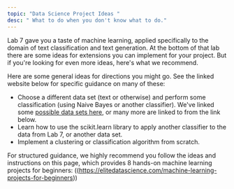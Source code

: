 ```yaml
---
topic: "Data Science Project Ideas "
desc: " What to do when you don't know what to do."
---
```



Lab 7 gave you a taste of machine learning, applied specifically to the domain of text classification and text generation.  At the bottom of that lab there are some ideas for extensions you can implement for your project.  But if you're looking for even more ideas, here's what we recommend.

Here are some general ideas for directions you might go.  See the linked website below for specific guidance on many of these:
* Choose a different data set (text or otherwise) and perform some classification (using Naive Bayes or another classifier).  We've linked some [possible data sets here](https://docs.google.com/document/d/1MTV7qL_siAVdsbfis0K_KfBQKXnZdc9p6KAbga5hrVM/edit?usp=sharing), or many more are linked to from the link below.
* Learn how to use the scikit.learn library to apply another classifier to the data from Lab 7, or another data set.
* Implement a clustering or classification algorithm from scratch.

For structured guidance, we highly recommend you follow the ideas and instructions on this page, which provides 8 hands-on machine learning projects for beginners: ((https://elitedatascience.com/machine-learning-projects-for-beginners))
